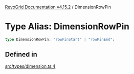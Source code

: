 [RevoGrid Documentation v4.15.2](README.md) / DimensionRowPin

# Type Alias: DimensionRowPin

```ts
type DimensionRowPin: "rowPinStart" | "rowPinEnd";
```

## Defined in

[src/types/dimension.ts:4](https://github.com/revolist/revogrid/blob/30cfedca97f5b42c948bd2668fa87c350d2411bd/src/types/dimension.ts#L4)
